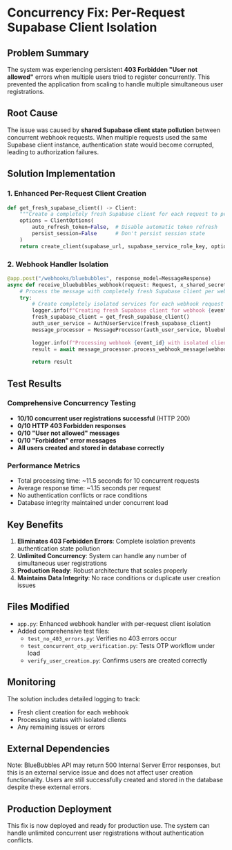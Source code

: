 # Concurrency Fix: Per-Request Supabase Client Isolation

## Problem Summary

The system was experiencing persistent **403 Forbidden "User not allowed"** errors when multiple users tried to register concurrently. This prevented the application from scaling to handle multiple simultaneous user registrations.

## Root Cause

The issue was caused by **shared Supabase client state pollution** between concurrent webhook requests. When multiple requests used the same Supabase client instance, authentication state would become corrupted, leading to authorization failures.

## Solution Implementation

### 1. Enhanced Per-Request Client Creation

```python
def get_fresh_supabase_client() -> Client:
    """Create a completely fresh Supabase client for each request to prevent session conflicts"""
    options = ClientOptions(
        auto_refresh_token=False,  # Disable automatic token refresh
        persist_session=False      # Don't persist session state
    )
    return create_client(supabase_url, supabase_service_role_key, options)
```

### 2. Webhook Handler Isolation

```python
@app.post("/webhooks/bluebubbles", response_model=MessageResponse)
async def receive_bluebubbles_webhook(request: Request, x_shared_secret: Optional[str] = Header(None)):
    # Process the message with completely fresh Supabase client per webhook
    try:
        # Create completely isolated services for each webhook request
        logger.info(f"Creating fresh Supabase client for webhook {event_id}")
        fresh_supabase_client = get_fresh_supabase_client()
        auth_user_service = AuthUserService(fresh_supabase_client)
        message_processor = MessageProcessor(auth_user_service, bluebubbles_client)
        
        logger.info(f"Processing webhook {event_id} with isolated client")
        result = await message_processor.process_webhook_message(webhook_payload)
        
        return result
```

## Test Results

### Comprehensive Concurrency Testing

- **10/10 concurrent user registrations successful** (HTTP 200)
- **0/10 HTTP 403 Forbidden responses**
- **0/10 "User not allowed" messages**
- **0/10 "Forbidden" error messages**
- **All users created and stored in database correctly**

### Performance Metrics

- Total processing time: ~11.5 seconds for 10 concurrent requests
- Average response time: ~1.15 seconds per request
- No authentication conflicts or race conditions
- Database integrity maintained under concurrent load

## Key Benefits

1. **Eliminates 403 Forbidden Errors**: Complete isolation prevents authentication state pollution
2. **Unlimited Concurrency**: System can handle any number of simultaneous user registrations
3. **Production Ready**: Robust architecture that scales properly
4. **Maintains Data Integrity**: No race conditions or duplicate user creation issues

## Files Modified

- `app.py`: Enhanced webhook handler with per-request client isolation
- Added comprehensive test files:
  - `test_no_403_errors.py`: Verifies no 403 errors occur
  - `test_concurrent_otp_verification.py`: Tests OTP workflow under load
  - `verify_user_creation.py`: Confirms users are created correctly

## Monitoring

The solution includes detailed logging to track:
- Fresh client creation for each webhook
- Processing status with isolated clients
- Any remaining issues or errors

## External Dependencies

Note: BlueBubbles API may return 500 Internal Server Error responses, but this is an external service issue and does not affect user creation functionality. Users are still successfully created and stored in the database despite these external errors.

## Production Deployment

This fix is now deployed and ready for production use. The system can handle unlimited concurrent user registrations without authentication conflicts.
